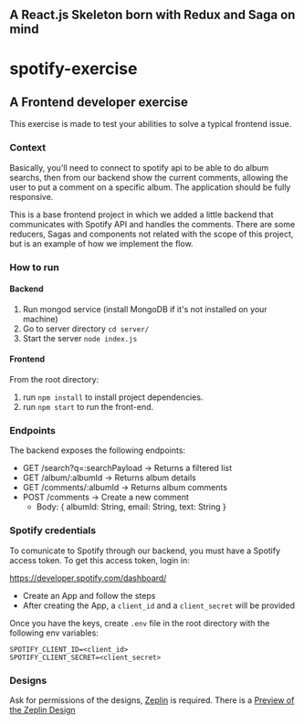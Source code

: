## A React.js Skeleton born with Redux and Saga on mind

# spotify-exercise

## A Frontend developer exercise

This exercise is made to test your abilities to solve a typical frontend issue.

### Context

Basically, you'll need to connect to spotify api to be able to do album searchs,
then from our backend show the current comments, allowing the user to put a comment
on a specific album. 
The application should be fully responsive.

This is a base frontend project in which we added a little backend that communicates with
Spotify API and handles the comments. There are some reducers, Sagas and components not
related with the scope of this project, but is an example of how we implement the flow.

### How to run

#### Backend
1. Run mongod service (install MongoDB if it's not installed on your machine)
2. Go to server directory `cd server/`
3. Start the server `node index.js`
   
#### Frontend
From the root directory:

1. run `npm install` to install project dependencies.
2. run `npm start` to run the front-end.

### Endpoints
The backend exposes the following endpoints:

- GET /search?q=:searchPayload    -> Returns a filtered list
- GET /album/:albumId             -> Returns album details
- GET /comments/:albumId          -> Returns album comments
- POST /comments                  -> Create a new comment
    - Body: { albumId: String, email: String, text: String }

### Spotify credentials
To comunicate to Spotify through our backend, you must have a Spotify access token. To get this access token, login in:

https://developer.spotify.com/dashboard/

- Create an App and follow the steps
- After creating the App, a `client_id` and a `client_secret` will be provided

Once you have the keys, create `.env` file in the root directory with the following env variables:

```
SPOTIFY_CLIENT_ID=<client_id>
SPOTIFY_CLIENT_SECRET=<client_secret>
```

### Designs

Ask for permissions of the designs, [Zeplin](https://zeplin.io/) is required.
There is a [Preview of the Zeplin Design](https://scene.zeplin.io/project/582b01162ad47b3e76efd0e7)
